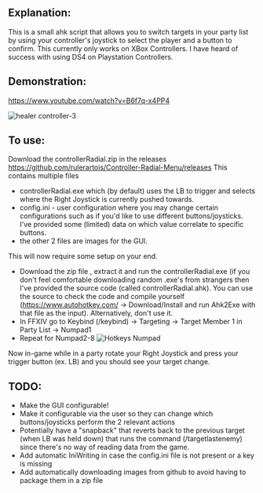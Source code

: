 ## Explanation:

This is a small ahk script that allows you to switch targets in your party list by using your controller's joystick to select the player and a button to confirm.
This currently only works on XBox Controllers. I have heard of success with using DS4 on Playstation Controllers.

## Demonstration:
https://www.youtube.com/watch?v=B6f7q-x4PP4

![healer controller-3](https://github.com/user-attachments/assets/82a02fa3-9a3d-4bde-a381-9c41e55897c2)

## To use:

Download the controllerRadial.zip in the releases https://github.com/rulerartois/Controller-Radial-Menu/releases This contains multiple files
  - controllerRadial.exe which (by default) uses the LB to trigger and selects where the Right Joystick is currently pushed towards.
  - config.ini - user configuration where you may change certain configurations such as if you'd like to use different buttons/joysticks. I've provided some (limited) data on which value correlate to specific buttons.
  - the other 2 files are images for the GUI.

This will now require some setup on your end.

 - Download the zip file , extract it and run the controllerRadial.exe (if you don't feel comfortable downloading random .exe's from strangers then I've provided the source code (called controllerRadial.ahk). You can use the source to check the code and compile yourself (https://www.autohotkey.com/ -> Download/Install and run Ahk2Exe with that file as the input).
   Alternatively, don't use it.
 - In FFXIV go to Keybind (/keybind) -> Targeting -> Target Member 1 in Party List -> Numpad1
 - Repeat for Numpad2-8
![Hotkeys Numpad](https://github.com/user-attachments/assets/183127c8-664d-4d84-8a52-78bc33487b21)

Now in-game while in a party rotate your Right Joystick and press your trigger button (ex. LB) and you should see your target change.

## TODO:
- Make the GUI configurable!
- Make it configurable via the user so they can change which buttons/joysticks perform the 2 relevant actions
- Potentially have a "snapback" that reverts back to the previous target (when LB was held down) that runs the command (/targetlastenemy) since there's no way of reading data from the game.
- Add automatic IniWriting in case the config.ini file is not present or a key is missing
- Add automatically downloading images from github to avoid having to package them in a zip file
